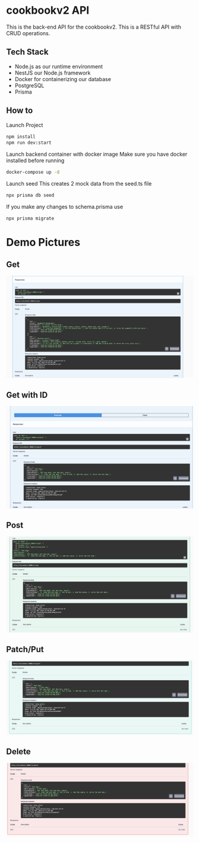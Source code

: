 # cookbookv2 API
This is the back-end API for the cookbookv2. This is a RESTful API with CRUD operations.

## Tech Stack
- Node.js as our runtime environment
- NestJS our Node.js framework
- Docker for containerizing our database
- PostgreSQL
- Prisma

## How to
Launch Project
```bash
npm install
npm run dev:start
```
Launch backend container with docker image
Make sure you have docker installed before running
```bash
docker-compose up -d
```
Launch seed
This creates 2 mock data from the seed.ts file
```bash
npx prisma db seed
```
If you make any changes to schema.prisma use
```bash
npx prisma migrate
```

# Demo Pictures
## Get
![Get](https://github.com/willtham1/cookbookv2API/blob/main/assets/Get.png)
## Get with ID
![Get by ID](https://github.com/willtham1/cookbookv2API/blob/main/assets/Get%20with%20ID.png)
## Post
![Post](https://github.com/willtham1/cookbookv2API/blob/main/assets/Post.png)
## Patch/Put
![Patch/Put](https://github.com/willtham1/cookbookv2API/blob/main/assets/Patch.png)
## Delete
![Delete](https://github.com/willtham1/cookbookv2API/blob/main/assets/Delete.png)
